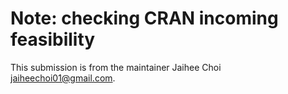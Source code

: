 # Note: checking CRAN incoming feasibility 
This submission is from the maintainer Jaihee Choi <jaiheechoi01@gmail.com>.
